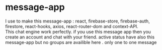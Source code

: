 # message-app
I use to make this message-app : react, firebase-store, firebase-auth, firestore, react-hooks, axios, react-router-dom and context-API.<br>
This chat engine work perfectly. if you use this message app then you create an account and chat with your friend. active status have also this message-app but no groups are availible here . only one to one message
